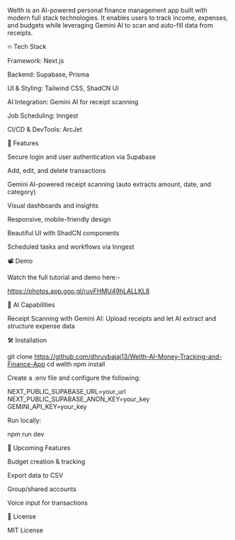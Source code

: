

Welth is an AI-powered personal finance management app built with modern full stack technologies. It enables users to track income, expenses, and budgets while leveraging Gemini AI to scan and auto-fill data from receipts.

🔥 Tech Stack

Framework: Next.js

Backend: Supabase, Prisma

UI & Styling: Tailwind CSS, ShadCN UI

AI Integration: Gemini AI for receipt scanning

Job Scheduling: Inngest

CI/CD & DevTools: ArcJet


🚀 Features

Secure login and user authentication via Supabase

Add, edit, and delete transactions

Gemini AI-powered receipt scanning (auto extracts amount, date, and category)

Visual dashboards and insights

Responsive, mobile-friendly design

Beautiful UI with ShadCN components

Scheduled tasks and workflows via Inngest


📽 Demo

Watch the full tutorial and demo here:-

https://photos.app.goo.gl/ruvFHMU49hLALLKL8

🧠 AI Capabilities

Receipt Scanning with Gemini AI: Upload receipts and let AI extract and structure expense data


🛠️ Installation

git clone https://github.com/dhruvbajaj13/Welth-AI-Money-Tracking-and-Finance-App
cd welth
npm install

Create a .env file and configure the following:

NEXT_PUBLIC_SUPABASE_URL=your_url
NEXT_PUBLIC_SUPABASE_ANON_KEY=your_key
GEMINI_API_KEY=your_key

Run locally:

npm run dev


📌 Upcoming Features

Budget creation & tracking

Export data to CSV

Group/shared accounts

Voice input for transactions


📄 License

MIT License







 

